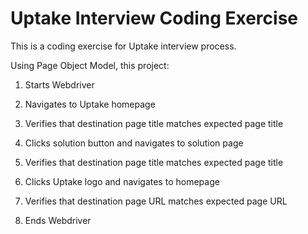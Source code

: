 # Uptake Interview Coding Exercise
This is a coding exercise for Uptake interview process. 

Using Page Object Model, this project:

1) Starts Webdriver

2) Navigates to Uptake homepage

3) Verifies that destination page title matches expected page title

4) Clicks solution button and navigates to solution page

5) Verifies that destination page title matches expected page title

6) Clicks Uptake logo and navigates to homepage

7) Verifies that destination page URL matches expected page URL

8) Ends Webdriver

